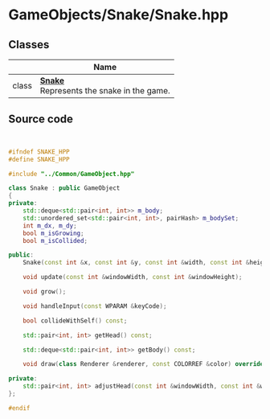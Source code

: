 # GameObjects/Snake/Snake.hpp



## Classes

|                | Name           |
| -------------- | -------------- |
| class | **[Snake](Classes/class_snake.md)** <br>Represents the snake in the game.  |




## Source code

```cpp


#ifndef SNAKE_HPP
#define SNAKE_HPP

#include "../Common/GameObject.hpp"

class Snake : public GameObject
{
private:
    std::deque<std::pair<int, int>> m_body;                      
    std::unordered_set<std::pair<int, int>, pairHash> m_bodySet; 
    int m_dx, m_dy;                                              
    bool m_isGrowing;                                            
    bool m_isCollided;                                           

public:
    Snake(const int &x, const int &y, const int &width, const int &height);

    void update(const int &windowWidth, const int &windowHeight);

    void grow();

    void handleInput(const WPARAM &keyCode);

    bool collideWithSelf() const;

    std::pair<int, int> getHead() const;

    std::deque<std::pair<int, int>> getBody() const;

    void draw(class Renderer &renderer, const COLORREF &color) override;

private:
    std::pair<int, int> adjustHead(const int &windowWidth, const int &windowHeight);
};

#endif
```
